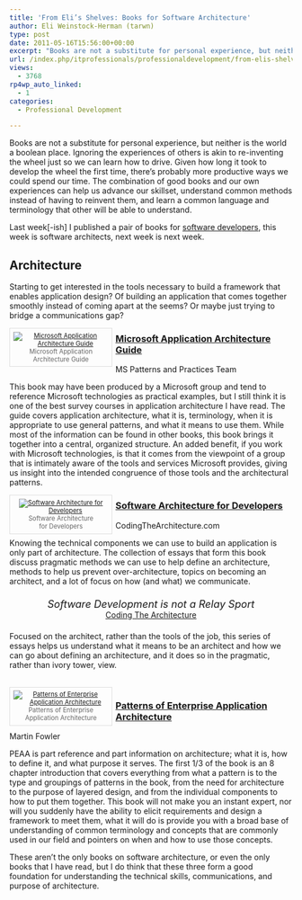 ```yaml
---
title: 'From Eli’s Shelves: Books for Software Architecture'
author: Eli Weinstock-Herman (tarwn)
type: post
date: 2011-05-16T15:56:00+00:00
excerpt: "Books are not a substitute for personal experience, but neither is the world a boolean place. Ignoring the experiences of others is akin to re-inventing the wheel just so we can learn how to drive. Given how long it took to develop the wheel the first time, there's probably more productive ways we could spend our time. The combination of good books and our own experiences can help us advance our skillset, understand common methods instead of having to reinvent them, and le"
url: /index.php/itprofessionals/professionaldevelopment/from-elis-shelves-software-architecture/
views:
  - 3768
rp4wp_auto_linked:
  - 1
categories:
  - Professional Development

---
```

Books are not a substitute for personal experience, but neither is the world a boolean place. Ignoring the experiences of others is akin to re-inventing the wheel just so we can learn how to drive. Given how long it took to develop the wheel the first time, there&#8217;s probably more productive ways we could spend our time. The combination of good books and our own experiences can help us advance our skillset, understand common methods instead of having to reinvent them, and learn a common language and terminology that other will be able to understand.

Last week[-ish] I published a pair of books for [software developers][1], this week is software architects, next week is next week. 

## Architecture

Starting to get interested in the tools necessary to build a framework that enables application design? Of building an application that comes together smoothly instead of coming apart at the seems? Or maybe just trying to bridge a communications gap? 

<div style="float: left; padding: .5em; width: 170px; margin: 0em .5em .5em 0px; border: 1px solid #dddddd; color: #666666; font-size: .8em; text-align: center; position: relative;">
  <a href="http://msdn.microsoft.com/en-us/library/ff650706.aspx" title="Microsoft Application Architecture Guide as MSDN"><img src="http://tiernok.com/_n_images/books/maag.jpg" alt="Microsoft Application Architecture Guide" /></a><br /> Microsoft Application<br />Architecture Guide
</div>

### [Microsoft Application Architecture Guide][2]   
MS Patterns and Practices Team

This book may have been produced by a Microsoft group and tend to reference Microsoft technologies as practical examples, but I still think it is one of the best survey courses in application architecture I have read. The guide covers application architecture, what it is, terminology, when it is appropriate to use general patterns, and what it means to use them. While most of the information can be found in other books, this book brings it together into a central, organized structure. An added benefit, if you work with Microsoft technologies, is that it comes from the viewpoint of a group that is intimately aware of the tools and services Microsoft provides, giving us insight into the intended congruence of those tools and the architectural patterns. <br style="clear: left" />

<div style="float: left; padding: .5em; width: 170px; margin: 0em .5em .5em 0px; border: 1px solid #dddddd; color: #666666; font-size: .8em; text-align: center; position: relative;">
  <a href="http://www.codingthearchitecture.com/pages/book/index.html" title="Software Architecture for Developers at Coding The Architecture.com"><img src="http://tiernok.com/_n_images/books/CTA_AFD.jpg" alt="Software Architecture for Developers" style="max-width: 150px;" /></a><br /> Software Architecture<br />for Developers
</div>

### [Software Architecture for Developers][3]   
CodingTheArchitecture.com

Knowing the technical components we can use to build an application is only part of architecture. The collection of essays that form this book discuss pragmatic methods we can use to help define an architecture, methods to help us prevent over-architecture, topics on becoming an architect, and a lot of focus on how (and what) we communicate. 

<div style="text-align: center; padding: .5em; margin: .5em;">
  <span style="font-size: 130%; font-style: italic;">Software Development is not a Relay Sport</span><br /> <a href="http://www.codingthearchitecture.com/pages/book/index.html">Coding The Architecture</a>
</div>

Focused on the architect, rather than the tools of the job, this series of essays helps us understand what it means to be an architect and how we can go about defining an architecture, and it does so in the pragmatic, rather than ivory tower, view.
  
<br style="clear: left" />

<div style="float: left; padding: .5em; width: 170px; margin: 0em .5em .5em 0px; border: 1px solid #dddddd; color: #666666; font-size: .8em; text-align: center; position: relative;">
  <a href="http://www.amazon.com/gp/product/0321127420/" title="Patterns of Enterprise Application Architecture at Amazon"><img src="http://tiernok.com/_n_images/books/peaa.jpg" alt="Patterns of Enterprise Application Architecture" /></a><br /> Patterns of Enterprise<br />Application Architecture
</div>

### [Patterns of Enterprise Application Architecture][4]   
Martin Fowler

PEAA is part reference and part information on architecture; what it is, how to define it, and what purpose it serves. The first 1/3 of the book is an 8 chapter introduction that covers everything from what a pattern is to the type and groupings of patterns in the book, from the need for architecture to the purpose of layered design, and from the individual components to how to put them together. This book will not make you an instant expert, nor will you suddenly have the ability to elicit requirements and design a framework to meet them, what it will do is provide you with a broad base of understanding of common terminology and concepts that are commonly used in our field and pointers on when and how to use those concepts. <br style="clear: left" />

These aren&#8217;t the only books on software architecture, or even the only books that I have read, but I do think that these three form a good foundation for understanding the technical skills, communications, and purpose of architecture.

 [1]: /index.php/ITProfessionals/ProfessionalDevelopment/from-elis-shelves-developers "Visit last weeks post"
 [2]: http://msdn.microsoft.com/en-us/library/ff650706.aspx "Microsoft Application Architecture Guide as MSDN"
 [3]: http://www.codingthearchitecture.com/pages/book/index.html "Software Architecture for Developers at CodingTheArchitecture.com"
 [4]: http://www.amazon.com/gp/product/0321127420/ "Don't make Me Think at Amazon"